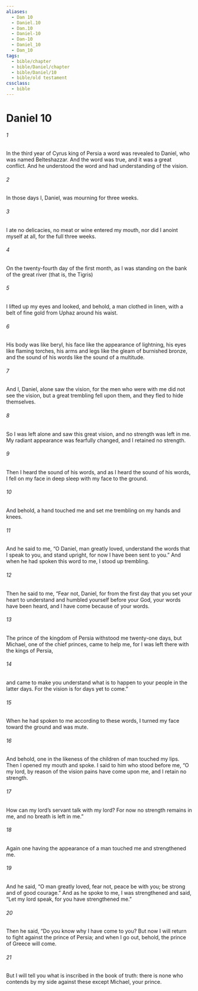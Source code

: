 ```yaml
---
aliases:
  - Dan 10
  - Daniel.10
  - Dan.10
  - Daniel-10
  - Dan-10
  - Daniel_10
  - Dan_10
tags:
  - bible/chapter
  - bible/Daniel/chapter
  - bible/Daniel/10
  - bible/old testament
cssclass:
  - bible
---
```


# Daniel 10

###### 1
In the third year of Cyrus king of Persia a word was revealed to Daniel, who was named Belteshazzar. And the word was true, and it was a great conflict. And he understood the word and had understanding of the vision.
###### 2
In those days I, Daniel, was mourning for three weeks.
###### 3
I ate no delicacies, no meat or wine entered my mouth, nor did I anoint myself at all, for the full three weeks.
###### 4
On the twenty-fourth day of the first month, as I was standing on the bank of the great river (that is, the Tigris)
###### 5
I lifted up my eyes and looked, and behold, a man clothed in linen, with a belt of fine gold from Uphaz around his waist.
###### 6
His body was like beryl, his face like the appearance of lightning, his eyes like flaming torches, his arms and legs like the gleam of burnished bronze, and the sound of his words like the sound of a multitude.
###### 7
And I, Daniel, alone saw the vision, for the men who were with me did not see the vision, but a great trembling fell upon them, and they fled to hide themselves.
###### 8
So I was left alone and saw this great vision, and no strength was left in me. My radiant appearance was fearfully changed,  and I retained no strength.
###### 9
Then I heard the sound of his words, and as I heard the sound of his words, I fell on my face in deep sleep with my face to the ground.
###### 10
And behold, a hand touched me and set me trembling on my hands and knees.
###### 11
And he said to me, “O Daniel, man greatly loved, understand the words that I speak to you, and stand upright, for now I have been sent to you.” And when he had spoken this word to me, I stood up trembling.
###### 12
Then he said to me, “Fear not, Daniel, for from the first day that you set your heart to understand and humbled yourself before your God, your words have been heard, and I have come because of your words.
###### 13
The prince of the kingdom of Persia withstood me twenty-one days, but Michael, one of the chief princes, came to help me, for I was left there with the kings of Persia,
###### 14
and came to make you understand what is to happen to your people in the latter days. For the vision is for days yet to come.”
###### 15
When he had spoken to me according to these words, I turned my face toward the ground and was mute.
###### 16
And behold, one in the likeness of the children of man touched my lips. Then I opened my mouth and spoke. I said to him who stood before me, “O my lord, by reason of the vision pains have come upon me, and I retain no strength.
###### 17
How can my lord’s servant talk with my lord? For now no strength remains in me, and no breath is left in me.”
###### 18
Again one having the appearance of a man touched me and strengthened me.
###### 19
And he said, “O man greatly loved, fear not, peace be with you; be strong and of good courage.” And as he spoke to me, I was strengthened and said, “Let my lord speak, for you have strengthened me.”
###### 20
Then he said, “Do you know why I have come to you? But now I will return to fight against the prince of Persia; and when I go out, behold, the prince of Greece will come.
###### 21
But I will tell you what is inscribed in the book of truth: there is none who contends by my side against these except Michael, your prince.


